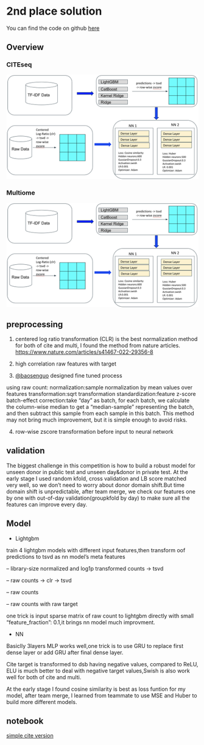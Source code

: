 
# 2nd place solution

You can find the code on github
[here](https://github.com/senkin13/kaggle/tree/master/Open-Problems-Multimodal-Single-Cell-Integration-2nd-Place-Solution)

## Overview

### CITEseq

![](images/citeseq.png)

### Multiome

![](images/multi.png)

## preprocessing

1.  centered log ratio transformation (CLR) is the best normalization
    method for both of cite and multi, I found the method from nature
    articles. <https://www.nature.com/articles/s41467-022-29356-8>

2.  high correlation raw features with target

3.  [@baosenguo](https://www.kaggle.com/baosenguo) designed fine tuned
    process

using raw count: normalization:sample normalization by mean values over
features transformation:sqrt transformation standardization:feature
z-score batch-effect correction:take “day” as batch, for each batch, we
calculate the column-wise median to get a “median-sample” representing
the batch, and then subtract this sample from each sample in this batch.
This method may not bring much improvement, but it is simple enough to
avoid risks.

4.  row-wise zscore transformation before input to neural network

## validation

The biggest challenge in this competition is how to build a robust model
for unseen donor in public test and unseen day&donor in private test. At
the early stage I used random kfold, cross validation and LB score
matched very well, so we don’t need to worry about donor domain
shift.But time domain shift is unpredictable, after team merge, we check
our features one by one with out-of-day validation(groupkfold by day) to
make sure all the features can improve every day.

## Model

- Lightgbm

train 4 lightgbm models with different input features,then transform oof
predictions to tsvd as nn model’s meta features

– library-size normalized and log1p transformed counts -\> tsvd

– raw counts -\> clr -\> tsvd

– raw counts

– raw counts with raw target

one trick is input sparse matrix of raw count to lightgbm directly with
small “feature_fraction”: 0.1,it brings nn model much improvment.

- NN

Basiclly 3layers MLP works well,one trick is to use GRU to replace first
dense layer or add GRU after final dense layer.

Cite target is transformed to dsb having negative values, compared to
ReLU, ELU is much better to deal with negative target values,Swish is
also work well for both of cite and multi.

At the early stage I found cosine similarity is best as loss funtion for
my model, after team merge, I learned from teammate to use MSE and Huber
to build more different models.

## notebook

[simple cite
version](https://www.kaggle.com/code/senkin13/2nd-place-gru-cite)
